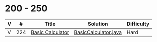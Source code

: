 # 200 - 250

 V | #  | Title | Solution | Difficulty 
-- | --- | ----- | -------- | ---------- 
V | 224   | [Basic Calculator][224-link] | [BasicCalculator.java][224-solution] | Hard

[224-link]: https://leetcode.com/problems/basic-calculator/
[224-solution]: https://github.com/jsong00505/LeetCode/blob/master/Algorithms/src/main/java/hard/b/BasicCalculator.java
